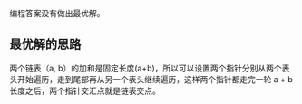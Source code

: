 编程答案没有做出最优解。

## 最优解的思路

两个链表（a, b）的加和是固定长度(a+b)，所以可以设置两个指针分别从两个表头开始遍历，走到尾部再从另一个表头继续遍历，这样两个指针都走完一轮 a + b 长度之后，两个指针交汇点就是链表交点。
